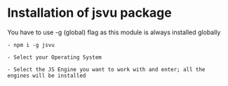 # Installation of jsvu package

You have to use -g (global) flag as this module is always installed globally

```
- npm i -g jsvu

- Select your Operating System

- Select the JS Engine you want to work with and enter; all the engines will be installed

```